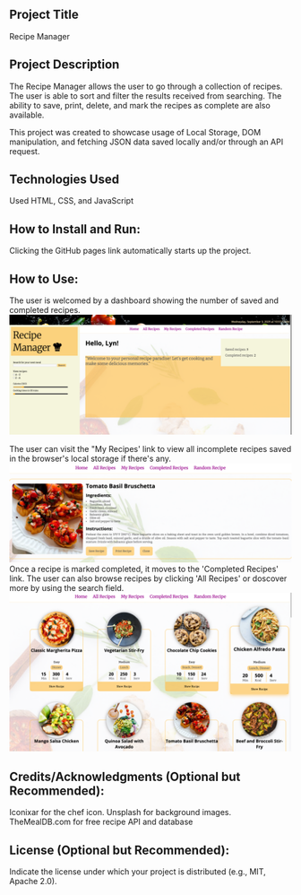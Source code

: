 ## Project Title

Recipe Manager

## Project Description

The Recipe Manager allows the user to go through a collection of recipes. The user is able to sort and filter the results received from searching. The ability to save, print, delete, and mark the recipes as complete are also available.

This project was created to showcase usage of Local Storage, DOM manipulation, and fetching JSON data saved locally and/or through an API request.

## Technologies Used

Used HTML, CSS, and JavaScript

## How to Install and Run:

Clicking the GitHub pages link automatically starts up the project.

## How to Use:

The user is welcomed by a dashboard showing the number of saved and completed recipes.
![Recipe manager dashboard image](./assets/dashboard.png)

The user can visit the "My Recipes' link to view all incomplete recipes saved in the browser's local storage if there's any.
![full recipe image](./assets/fullrecipe.png)
Once a recipe is marked completed, it moves to the 'Completed Recipes' link.
The user can also browse recipes by clicking 'All Recipes' or doscover more by using the search field.
![recipe cards image](./assets/allrecipes.png)

## Credits/Acknowledgments (Optional but Recommended):

Iconixar for the chef icon.
Unsplash for background images.
TheMealDB.com for free recipe API and database

## License (Optional but Recommended):

Indicate the license under which your project is distributed (e.g., MIT, Apache 2.0).
